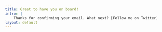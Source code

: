 ```yaml
---
title: Great to have you on board!
intro: |
    Thanks for confirming your email. What next? [Follow me on Twitter](https://twitter.com/tempertemper) and hold tight for the next newsletter!
layout: default
---
```

